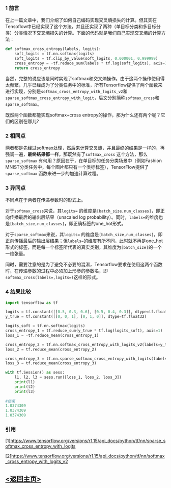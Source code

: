 ### 1 前言

在上一篇文章中，我们介绍了如何自己编码实现交叉熵损失的计算。但其实在Tensoflow中已经实现了这个方法，并且还实现了两种（单目标分类和多目标分类）分类情况下交叉熵损失的计算。下面的代码就是我们自己实现交叉熵的计算方法：

```python
def softmax_cross_entropy(labels, logits):
    soft_logits = tf.nn.softmax(logits)
    soft_logits = tf.clip_by_value(soft_logits, 0.000001, 0.999999)
    cross_entropy = -tf.reduce_sum(labels * tf.log(soft_logits), axis=1)
    return cross_entropy
```

当然，完整的说应该是同时实现了softmax和交叉熵操作。由于这两个操作使用得太频繁，几乎已经成为了分类任务中的标准，所有Tensorflow提供了两个函数来进行实现，分别是`softmax_cross_entropy_with_logits_v2`和 `sparse_softmax_cross_entropy_with_logit`，后文分别简称`softmax_cross`和`sparse_softmax`。

既然两个函数都能实现softmax+cross entropy的操作，那为什么还有两个呢？它们的区别在哪儿?

### 2 相同点

两者都是先经过softmax处理，然后来计算交叉熵，并且最终的结果是一样的，再强调一遍，**最终结果都一样**。那既然有了`softmax_cross` 这个方法，那么`sparse_softmax` 有何用？原因在于，在单目标的任务分类场景中（例如Fashion MNIST分类任务中，每个图片都只有一个类标标签），TensorFlow提供了`sparse_softmax` 函数来进一步的加速计算过程。

### 3 异同点

不同点在于两者在传递参数时的形式上。

对于`softmax_cross`来说，其`logits=` 的维度是`[batch_size,num_classes]`，即正向传播最后的输出层结果（unscaled log probability）。同时，`labels=`的维度也是`[batch_size,num_classes]`，即正确标签的one_hot形式。

对于`sparse_softmax`来说，其`logits=` 的维度是`[batch_size,num_classes]`，即正向传播最后的输出层结果；但`labels=`的维度有所不同，此时就不再是one_hot形式的标签，而是每一个标签所代表的真实类别，其维度为`[batch_size]`的一个一维张量。

同时，需要注意的是为了避免不必要的混淆，Tensorflow要求在使用这两个函数时，在传递参数的过程中必须加上形参的参数名，即`softmax_cross(labels=,logits=)`这样的形式。

### 4 结果比较

```python
import tensorflow as tf

logits = tf.constant([[0.5, 0.3, 0.6], [0.5, 0.4, 0.3]], dtype=tf.float32)
y_true = tf.constant([[0, 0, 1], [0, 1, 0]], dtype=tf.float32)

logits_soft = tf.nn.softmax(logits)
cross_entropy_1 = tf.reduce_sum(y_true * tf.log(logits_soft), axis=1)
loss_1 = -tf.reduce_mean(cross_entropy_1)

cross_entropy_2 = tf.nn.softmax_cross_entropy_with_logits_v2(labels=y_true, logits=logits)
loss_2 = tf.reduce_mean(cross_entropy_2)

cross_entropy_3 = tf.nn.sparse_softmax_cross_entropy_with_logits(labels=tf.argmax(y_true, 1), logits=logits)
loss_3 = tf.reduce_mean(cross_entropy_3)

with tf.Session() as sess:
    l1, l2, l3 = sess.run([loss_1, loss_2, loss_3])
    print(l1)
    print(l2)
    print(l3)
    
#结果
1.0374309
1.0374309
1.0374309
```

### 引用

[1]https://www.tensorflow.org/versions/r1.15/api_docs/python/tf/nn/sparse_softmax_cross_entropy_with_logits

[2]https://www.tensorflow.org/versions/r1.15/api_docs/python/tf/nn/softmax_cross_entropy_with_logits_v2



## [<返回主页>](../README.md)